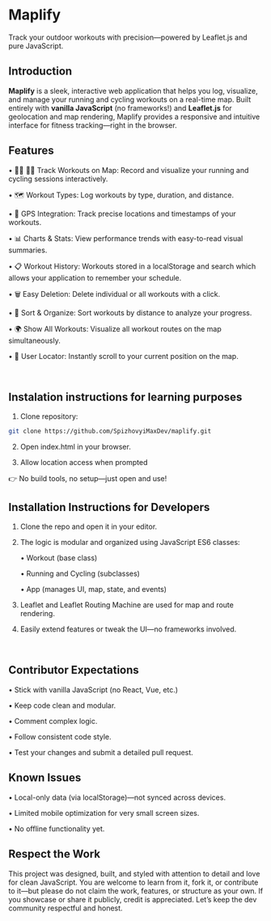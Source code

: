 # Maplify

Track your outdoor workouts with precision—powered by Leaflet.js and pure JavaScript.


## Introduction 

**Maplify** is a sleek, interactive web application that helps you log, visualize, and manage your running and cycling workouts on a real-time map. Built entirely with **vanilla JavaScript** (no frameworks!) and **Leaflet.js** for geolocation and map rendering, Maplify provides a responsive and intuitive interface for fitness tracking—right in the browser.
<br>

## Features

• 🏃‍♂️ 🚴‍♀️ Track Workouts on Map: Record and visualize your running and cycling sessions interactively.
 
• 🗺️ Workout Types: Log workouts by type, duration, and distance.
 
• 📍 GPS Integration: Track precise locations and timestamps of your workouts.
 
• 📊 Charts & Stats: View performance trends with easy-to-read visual summaries.
 
• 📋 Workout History: Workouts stored in a localStorage and search which allows your application to remember your schedule.
 
• 🗑️ Easy Deletion: Delete individual or all workouts with a click.
 
• 📏 Sort & Organize: Sort workouts by distance to analyze your progress.
 
• 🌍 Show All Workouts: Visualize all workout routes on the map simultaneously.
 
• 🧭 User Locator: Instantly scroll to your current position on the map.

<br>

## Instalation instructions for learning purposes 

1. Clone repository:

  ```bash
  git clone https://github.com/SpizhovyiMaxDev/maplify.git
  ```

2. Open index.html in your browser.

3. Allow location access when prompted

👉 No build tools, no setup—just open and use!



## Installation Instructions for Developers

1. Clone the repo and open it in your editor.
 
2. The logic is modular and organized using JavaScript ES6 classes:
 
    • Workout (base class)
   
    • Running and Cycling (subclasses)
 
    • App (manages UI, map, state, and events) 
 
3. Leaflet and Leaflet Routing Machine are used for map and route rendering.
 
4. Easily extend features or tweak the UI—no frameworks involved.
<br>

 ## Contributor Expectations
 
   • Stick with vanilla JavaScript (no React, Vue, etc.)
 
   • Keep code clean and modular.
 
   • Comment complex logic.
 
   • Follow consistent code style.
 
   • Test your changes and submit a detailed pull request.
<br>

 ## Known Issues
 
   • Local-only data (via localStorage)—not synced across devices.
 
   • Limited mobile optimization for very small screen sizes.
 
   • No offline functionality yet.
<br>

## Respect the Work

This project was designed, built, and styled with attention to detail and love for clean JavaScript. You are welcome to learn from it, fork it, or contribute to it—but please do not claim the work, features, or structure as your own. If you showcase or share it publicly, credit is appreciated. Let’s keep the dev community respectful and honest.
